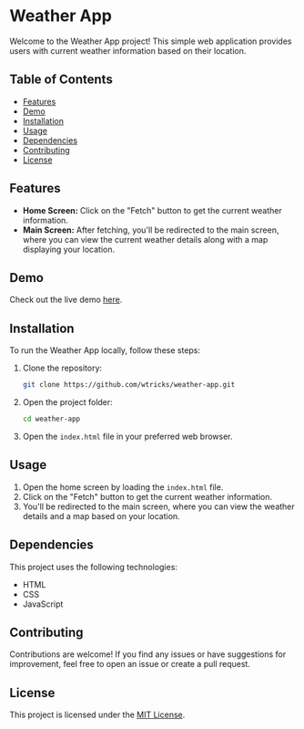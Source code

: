 # Weather App

Welcome to the Weather App project! This simple web application provides users with current weather information based on their location.

## Table of Contents

- [Features](#features)
- [Demo](#demo)
- [Installation](#installation)
- [Usage](#usage)
- [Dependencies](#dependencies)
- [Contributing](#contributing)
- [License](#license)

## Features

- **Home Screen:** Click on the "Fetch" button to get the current weather information.
- **Main Screen:** After fetching, you'll be redirected to the main screen, where you can view the current weather details along with a map displaying your location.

## Demo

Check out the live demo [here](https://wtricks.github.io/weather-app).

## Installation

To run the Weather App locally, follow these steps:

1. Clone the repository:

   ```bash
   git clone https://github.com/wtricks/weather-app.git
   ```

2. Open the project folder:

   ```bash
   cd weather-app
   ```

3. Open the `index.html` file in your preferred web browser.

## Usage

1. Open the home screen by loading the `index.html` file.
2. Click on the "Fetch" button to get the current weather information.
3. You'll be redirected to the main screen, where you can view the weather details and a map based on your location.

## Dependencies

This project uses the following technologies:

- HTML
- CSS
- JavaScript

## Contributing

Contributions are welcome! If you find any issues or have suggestions for improvement, feel free to open an issue or create a pull request.

## License

This project is licensed under the [MIT License](LICENSE).
